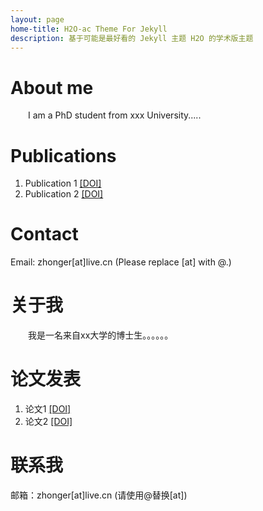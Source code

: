 ```yaml
---
layout: page
home-title: H2O-ac Theme For Jekyll
description: 基于可能是最好看的 Jekyll 主题 H2O 的学术版主题
---
```


# About me

&emsp;&emsp;I am a PhD student from xxx University.....

# Publications

1. Publication 1 [[DOI]](#)
2. Publication 2 [[DOI]](#)

# Contact

Email: zhonger[at]live.cn (Please replace [at] with @.)

# 关于我

&emsp;&emsp;我是一名来自xx大学的博士生。。。。。。

# 论文发表

1. 论文1 [[DOI]](#)
2. 论文2 [[DOI]](#)

# 联系我

邮箱：zhonger[at]live.cn (请使用@替换[at])
